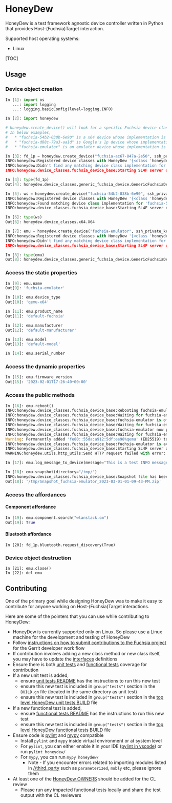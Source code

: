 # HoneyDew

HoneyDew is a test framework agnostic device controller written in Python that
provides Host-(Fuchsia)Target interaction.

Supported host operating systems:
* Linux

[TOC]

## Usage

### Device object creation
```python
In [1]: import os
   ...: import logging
   ...: logging.basicConfig(level=logging.INFO)

In [2]: import honeydew

# honeydew.create_device() will look for a specific Fuchsia device class implementation that matches the device type specified and if it finds, it returns that specific device type object, else returns GenericFuchsiaDevice object.
# In below examples,
#   * "fuchsia-54b2-038b-6e90" is a x64 device whose implementation is present in HoneyDew. Hence returning honeydew.device_classes.x64.X64 object.
#   * "fuchsia-d88c-79a3-aa1d" is Google's 1p device whose implementation is not present in HoneyDew. Hence returning a generic_fuchsia_device.GenericFuchsiaDevice object.
#   * "fuchsia-emulator" is an emulator device whose implementation is not present in HoneyDew. Hence returning a generic_fuchsia_device.GenericFuchsiaDevice object.

In [3]: fd_1p = honeydew.create_device("fuchsia-ac67-847a-2e50", ssh_private_key=os.environ.get("SSH_PRIVATE_KEY_FILE"))
INFO:honeydew:Registered device classes with HoneyDew '{<class 'honeydew.device_classes.generic_fuchsia_device.GenericFuchsiaDevice'>, <class 'honeydew.device_classes.x64.X64'>, <class 'honeydew.device_classes.fuchsia_device_base.FuchsiaDeviceBase'>}'
INFO:honeydew:Didn't find any matching device class implementation for 'fuchsia-ac67-847a-2e50'. So returning 'GenericFuchsiaDevice'
INFO:honeydew.device_classes.fuchsia_device_base:Starting SL4F server on fuchsia-ac67-847a-2e50...

In [4]: type(fd_1p)
Out[4]: honeydew.device_classes.generic_fuchsia_device.GenericFuchsiaDevice

In [5]: ws = honeydew.create_device("fuchsia-54b2-038b-6e90", ssh_private_key=os.environ.get("SSH_PRIVATE_KEY_FILE"))
INFO:honeydew:Registered device classes with HoneyDew '{<class 'honeydew.device_classes.generic_fuchsia_device.GenericFuchsiaDevice'>, <class 'honeydew.device_classes.x64.X64'>, <class 'honeydew.device_classes.fuchsia_device_base.FuchsiaDeviceBase'>}'
INFO:honeydew:Found matching device class implementation for 'fuchsia-54b2-038b-6e90' as 'X64'
INFO:honeydew.device_classes.fuchsia_device_base:Starting SL4F server on fuchsia-54b2-038b-6e90...

In [6]: type(ws)
Out[6]: honeydew.device_classes.x64.X64

In [7]: emu = honeydew.create_device("fuchsia-emulator", ssh_private_key=os.environ.get("SSH_PRIVATE_KEY_FILE"))
INFO:honeydew:Registered device classes with HoneyDew '{<class 'honeydew.device_classes.generic_fuchsia_device.GenericFuchsiaDevice'>, <class 'honeydew.device_classes.x64.X64'>, <class 'honeydew.device_classes.fuchsia_device_base.FuchsiaDeviceBase'>}'
INFO:honeydew:Didn't find any matching device class implementation for 'fuchsia-emulator'. So returning 'GenericFuchsiaDevice'
INFO:honeydew.device_classes.fuchsia_device_base:Starting SL4F server on fuchsia-emulator...

In [8]: type(emu)
Out[8]: honeydew.device_classes.generic_fuchsia_device.GenericFuchsiaDevice
```

### Access the static properties
```python
In [9]: emu.name
Out[9]: 'fuchsia-emulator'

In [10]: emu.device_type
Out[10]: 'qemu-x64'

In [11]: emu.product_name
Out[11]: 'default-fuchsia'

In [12]: emu.manufacturer
Out[12]: 'default-manufacturer'

In [13]: emu.model
Out[13]: 'default-model'

In [14]: emu.serial_number
```

### Access the dynamic properties
```python
In [15]: emu.firmware_version
Out[15]: '2023-02-01T17:26:40+00:00'
```

### Access the public methods
```python
In [16]: emu.reboot()
INFO:honeydew.device_classes.fuchsia_device_base:Rebooting fuchsia-emulator...
INFO:honeydew.device_classes.fuchsia_device_base:Waiting for fuchsia-emulator to go offline...
INFO:honeydew.device_classes.fuchsia_device_base:fuchsia-emulator is offline.
INFO:honeydew.device_classes.fuchsia_device_base:Waiting for fuchsia-emulator to become pingable...
INFO:honeydew.device_classes.fuchsia_device_base:fuchsia-emulator now pingable.
INFO:honeydew.device_classes.fuchsia_device_base:Waiting for fuchsia-emulator to allow ssh connection...
Warning: Permanently added 'fe80::55da:a912:5df:ee98%qemu' (ED25519) to the list of known hosts.
INFO:honeydew.device_classes.fuchsia_device_base:fuchsia-emulator is available via ssh.
INFO:honeydew.device_classes.fuchsia_device_base:Starting SL4F server on fuchsia-emulator...
WARNING:honeydew.utils.http_utils:Send HTTP request failed with error: '<urlopen error [Errno 111] Connection refused>' on iteration 1/3

In [17]: emu.log_message_to_device(message="This is a test INFO message logged by HoneyDew", level=honeydew.custom_types.LEVEL.INFO)

In [18]: emu.snapshot(directory="/tmp/")
INFO:honeydew.device_classes.fuchsia_device_base:Snapshot file has been saved @ '/tmp/Snapshot_fuchsia-emulator_2023-03-01-01-09-43-PM.zip'
Out[18]: '/tmp/Snapshot_fuchsia-emulator_2023-03-01-01-09-43-PM.zip'
```

### Access the affordances

#### Component affordance
```python
In [19]: emu.component.search("wlanstack.cm")
Out[19]: True
```

#### Bluetooth affordance
```
In [20]: fd_1p.bluetooth.request_discovery(True)
```

### Device object destruction
```
In [21]: emu.close()
In [22]: del emu

```

## Contributing
One of the primary goal while designing HoneyDew was to make it easy to
contribute for anyone working on Host-(Fuchsia)Target interactions.

Here are some of the pointers that you can use while contributing to HoneyDew:
* HoneyDew is currently supported only on Linux. So please use a Linux machine
  for the development and testing of HoneyDew
* Follow [instructions on how to submit contributions to the Fuchsia project]
  for the Gerrit developer work flow
* If contribution involves adding a new class method or new class itself, you
  may have to update the [interfaces] definitions
* Ensure there is both [unit tests] and [functional tests] coverage for
  contribution
* If a new unit test is added,
  * ensure [unit tests README] has the instructions to run this new test
  * ensure this new test is included in `group("tests")` section in the
    `BUILD.gn` file (located in the same directory as unit test)
  * ensure this new test is included in `group("tests")` section in the
    [top level HoneyDew unit tests BUILD] file
* If a new functional test is added,
  * ensure [functional tests README] has the instructions to run this new test
  * ensure this new test is included in `group("tests")` section in the
    [top level HoneyDew functional tests BUILD] file
* Ensure code is [pylint] and [mypy] compatible
  * Install `pylint` and `mypy` inside virtual environment or at system level
  * For `pylint`, you can either enable it in your IDE ([pylint in vscode]) or
    run `pylint honeydew/`
  * For `mypy`, you can run `mypy honeydew/`
    * Note - If you encounter errors related to importing modules listed in
      [//third_party] such as `parameterized`, `mobly` etc, please ignore them
* At least one of the [HoneyDew OWNERS] should be added for the CL review
  * Please run any impacted functional tests locally and share the test output
    with the CL reviewers

[HoneyDew OWNERS]: https://fuchsia.googlesource.com/fuchsia/+/refs/heads/main/src/testing/end_to_end/OWNERS

[interfaces]: https://fuchsia.googlesource.com/fuchsia/+/refs/heads/main/src/testing/end_to_end/honeydew/interfaces/

[unit tests]: https://fuchsia.googlesource.com/fuchsia/+/refs/heads/main/src/testing/end_to_end/honeydew/tests/unit_tests/

[unit tests README]: https://fuchsia.googlesource.com/fuchsia/+/refs/heads/main/src/testing/end_to_end/honeydew/tests/unit_tests/README.md

[top level HoneyDew unit tests BUILD]: https://fuchsia.googlesource.com/fuchsia/+/refs/heads/main/src/testing/end_to_end/honeydew/tests/unit_tests/BUILD.gn

[functional tests]: https://fuchsia.googlesource.com/fuchsia/+/refs/heads/main/src/testing/end_to_end/honeydew/tests/functional_tests/

[functional tests README]: https://fuchsia.googlesource.com/fuchsia/+/refs/heads/main/src/testing/end_to_end/honeydew/tests/functional_tests/README.md

[top level HoneyDew functional tests BUILD]: https://fuchsia.googlesource.com/fuchsia/+/refs/heads/main/src/testing/end_to_end/honeydew/tests/functional_tests/BUILD.gn

[instructions on how to submit contributions to the Fuchsia project]: https://fuchsia.dev/fuchsia-src/development/source_code/contribute_changes

[//third_party]: https://fuchsia.googlesource.com/third_party/

[pylint in vscode]: https://code.visualstudio.com/docs/python/linting

[pylint]: https://pypi.org/project/pylint/

[mypy]: https://mypy.readthedocs.io/en/stable/
